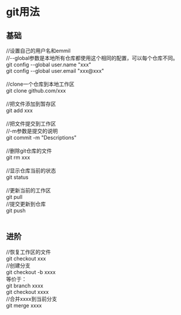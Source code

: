 git用法
===
基础
---
//设置自己的用户名和emmil<br>
//--global参数是本地所有仓库都使用这个相同的配置，可以每个仓库不同。<br>
git config --global user.name "xxx"<br>
git config --global user.email "xxx@xxx"<br>
<br>
//clone一个仓库到本地工作区<br>
git clone github.com/xxx<br>
<br>
//把文件添加到暂存区<br>
git add xxx<br>
<br>
//把文件提交到工作区<br>
//-m参数是提交的说明<br>
git commit -m "Descriptions"<br>
<br>
//删除git仓库的文件<br>
git rm xxx<br>
<br>
//显示仓库当前的状态<br>
git status<br>
<br>
//更新当前的工作区<br>
git pull<br>
//提交更新到仓库<br>
git push<br>
<br>

进阶
---
//恢复工作区的文件<br>
git checkout xxx<br>
//创建分支<br>
git checkout -b xxxx<br>
等价于：<br>
  git branch xxxx<br>
  git checkout xxxx<br>
//合并xxxx到当前分支<br>
git merge xxxx<br>

